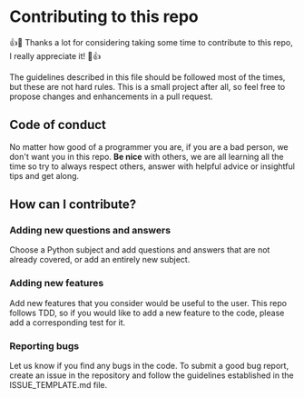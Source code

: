 # Contributing to this repo
:+1::tada: Thanks a lot for considering taking some time to contribute to this repo, I really appreciate it! :tada::+1:

The guidelines described in this file should be followed most of the times, but these are not hard rules. This is a small project after all, so feel free to propose changes and enhancements in a pull request.

## Code of conduct
No matter how good of a programmer you are, if you are a bad person, we don't want you in this repo. __Be nice__ with others, we are all learning all the time so try to always respect others, answer with helpful advice or insightful tips and get along.

## How can I contribute?

### Adding new questions and answers

Choose a Python subject and add questions and answers that are not already covered, or add an entirely new subject.

### Adding new features

Add new features that you consider would be useful to the user. This repo follows TDD, so if you would like to add a new feature to the code, please add a corresponding test for it.

### Reporting bugs

Let us know if you find any bugs in the code. To submit a good bug report, create an issue in the repository and follow the guidelines established in the ISSUE_TEMPLATE.md file.
